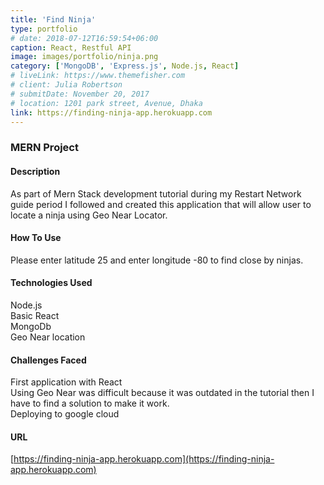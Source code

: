 ```yaml
---
title: 'Find Ninja'
type: portfolio
# date: 2018-07-12T16:59:54+06:00
caption: React, Restful API
image: images/portfolio/ninja.png
category: ['MongoDB', 'Express.js', Node.js, React]
# liveLink: https://www.themefisher.com
# client: Julia Robertson
# submitDate: November 20, 2017
# location: 1201 park street, Avenue, Dhaka
link: https://finding-ninja-app.herokuapp.com
---
```


### MERN Project

#### Description

As part of Mern Stack development tutorial during my Restart Network guide period I followed and created this application that will allow user to locate a ninja using Geo Near Locator.

#### How To Use

Please enter latitude 25 and enter longitude -80 to find close by ninjas.

#### Technologies Used

Node.js<br/> Basic React<br/> MongoDb<br/> Geo Near location

#### Challenges Faced

First application with React<br/> Using Geo Near was difficult because it was outdated in the tutorial then I have to find a solution to make it work.<br/> Deploying to google cloud

#### URL

[https://finding-ninja-app.herokuapp.com](https://finding-ninja-app.herokuapp.com)
